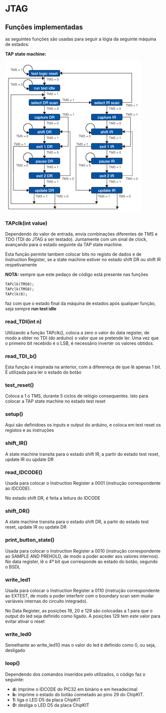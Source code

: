# JTAG


## Funções implementadas

as seguintes funções são usadas para seguir a lógia da seguinte máquina de estados:

**TAP state machine:**

<img src="https://github.com/bgarrido7/feup-sele/blob/master/Final%20Project/JTAG_T4B10/images/state_macine.gif">


### TAPclk(int value)

  Dependendo do valor de entrada, envia combinações diferentes de TMS e TDO (TDI do JTAG a ser testado).
  Juntamente com um sinal de clock, avançando para o estado seguinte da TAP state machine.
  
  Esta função permite tambem colocar bits no registo de dados e de Instruction Register, se a state machine estiver no estado shift DR ou shift IR respetivamente

  **NOTA:** sempre que este pedaço de código está presente nas funções
  >
    TAPclk(TMS0);
    TAPclk(TMS0);
    TAPclk(0);
  >
  
  faz com que o estado final da máquina de estados após qualquer função, seja sempre **run test idle**
  
  
  ### read_TDI(int n)
    
   Utilizando a função TAPclk(), coloca a zero o valor do data register, de modo a obter no TDI (do arduino) o valor que se pretende ler.
   Uma vez que o primeiro bit recebido é o LSB, é necessário inverter os valores obtidos.
   
   
    
### read_TDI_b() 
  
   Esta função é inspirada na anterior, com a difereneça de que lê apenas 1 bit. É utilizada para ler o estado do botão
   
### test_reset()

  Coloca a 1 o TMS, durante 5 ciclos de relógio consequentes. Isto para colocar a TAP state machine no estado test reset
  
 ### setup()
  
  Aqui são definidoes os inputs e output do arduino, e coloca em test reset os registos e as instruções
  
### shift_IR()

  A state machine transita para o estado shift IR, a partir do estado test reset, update IR ou update DR
  
 ### read_IDCODE()

  Usada para colocar o Instruction Register a 0001 (instrução correspondente ao IDCODE). 
  
  No estado shift DR, é feita a leitura do IDCODE
  
  ### shift_DR()
  
  A state machine transita para o estado shift DR, a partir do estado test reset, update IR ou update DR
  
  ### print_button_state()
  
   Usada para colocar o Instruction Register a 0010 (instrução correspondente ao SAMPLE AND PREHOLD, de modo a poder aceder aos valores internos). 
   No data register, lê o 4º bit que corresponde ao estado do botão, segundo o BSDL
   
  ### write_led1
   Usada para colocar o Instruction Register a 0110 (instrução correspondente ao EXTEST, de modo a poder interferir com o boundary scan sem mudar variáveis internas do circuito integrado). 
    
   No Data Register, as posições 19, 20 e 129 são colocadas a 1 para que o output do led seja definido como ligado. A posições 129 tem este valor para evitar ativar o reset
    
   ### write_led0
   
   Semelhante ao write_led1() mas o valor do led é definido como 0, ou seja, desligado
    
   ### loop()
    
Dependendo dos comandos inseridos pelo utilizados, o código faz o seguinte:
  * **d:** imprime o IDCODE do PIC32 em binário e em hexadecimal
  * **b:**  imprime o estado do botão connetado ao pino 29 do ChipKIT.
  * **1:** liga o LED D5 da placa ChipKIT
  * **0:** desliga o LED D5 da placa ChipKIT
    
